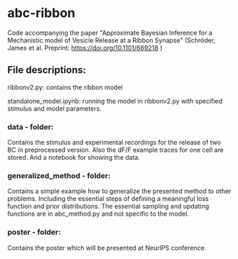 # abc-ribbon

Code accompanying the paper "Approximate Bayesian Inference for a Mechanistic model of Vesicle Release at a Ribbon Synapse" (Schröder, James et al. Preprint: https://doi.org/10.1101/669218 )

## File descriptions:

ribbonv2.py: contains the ribbon model

standalone_model.ipynb: running the model in ribbonv2.py with specified stimulus and model parameters. 

### data - folder:

Contains the stimulus and experimental recordings for the release of two BC in preprocessed version.
Also the dF/F example traces for one cell are stored.
And a notebook for showing the data.

### generalized_method - folder:

Contains a simple example how to generalize the presented method to other problems. Including the essential steps of defining a meaningful loss function and prior distributions.
The essential sampling and updating functions are in abc_method.py and not specific to the model.


### poster - folder:

Contains the poster which will be presented at NeurIPS conference. 
